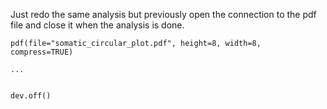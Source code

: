 Just redo the same analysis but previously open the connection to the pdf file and close it when the analysis is done.


```{.bash}
pdf(file="somatic_circular_plot.pdf", height=8, width=8, compress=TRUE)

...


dev.off()
```
